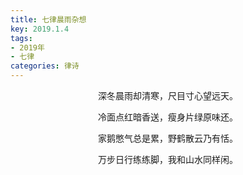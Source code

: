 ```yaml
---
title: 七律晨雨杂想
key: 2019.1.4
tags: 
- 2019年 
- 七律
categories: 律诗
---
```


<p align="center">深冬晨雨却清寒，尺目寸心望远天。
</p>
<p align="center">冷面点红暗香送，瘦身片绿原味还。
</p>
<p align="center">家鹅憋气总是累，野鹤散云乃有恬。
</p>
<p align="center">万步日行练练脚，我和山水同样闲。
</p>
